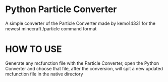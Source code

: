 # Python Particle Converter
A simple converter of the Particle Converter made by kemo14331 for the newest minecraft /particle command format

# HOW TO USE
Generate any mcfunction file with the Particle Converter, open the Python Converter and choose that file, after the conversion, will spit a new updated mcfunction file in the native directory